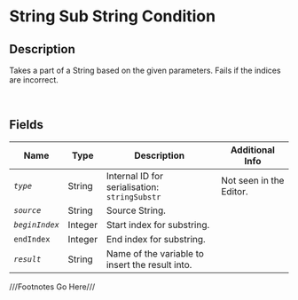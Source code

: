 String Sub String Condition
============= 

## Description

Takes a part of a String based on the given parameters. Fails if the indices are incorrect.

<br />

## Fields

| Name     | Type   | Description | Additional Info |
| -------- | ------ | ----------- | --------------- |
| *`type`* | String |      Internal ID for serialisation: `stringSubstr`       |         Not seen in the Editor.        |
| *`source`* | String |      Source String.       |                 |
| *`beginIndex`* | Integer |      Start index for substring.       |                 |
| `endIndex` | Integer |      End index for substring.       |                 |
| *`result`* | String |      Name of the variable to insert the result into.     |                 |

///Footnotes Go Here///

[^-1]: Fields in *italics* are required for the Object to be valid.  
